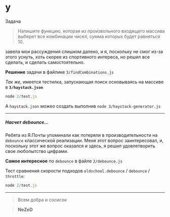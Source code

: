 # y

Задача 
> Напишите функцию, которая из произвольного входящего массива выберет все комбинации чисел, сумма которых будет равняться 10.

завела мои рассуждения слишком далеко, и я, поскольку не смог из-за этого уснуть, хоть скорее из спортивного интереса, но решил все сделать, и сделать самостоятельно.

**Решение** задачи в файлике `3/findCombinations.js`

_Так же_, имеется тестилка, запускающая поиск основываясь на массиве в **`3/haystack.json`**
```javascript
node 2/test.js
```

А `haystack.json` можео создать выполнив `node 3/haystack-generator.js`

***

##### Насчет debounce...
Ребята из Я.Почты упоминали как потеряли в производительности на `debounce` классической реализации.
Меня этот вопрос заинтересовал, и, поскольку этот же вопрос оказался и здесь, я решил удовлетворить свое любопытство цифрами.

**Самое интересное** по `debounce`
в файле `2/debounce.js`

Тест сравнения скорости подходов `oldschool.debounce` / `debounce` / `throttle`:
```javascript
node 2/test.js
```

***
> Всем добра и сосисок

>   **NeZeD**
